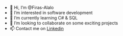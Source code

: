 - 👋 Hi, I’m @Firas-Alalo
- 👀 I’m interested in software development
- 🌱 I’m currently learning C# & SQL
- 💞️ I’m looking to collaborate on some exciting projects
- 📫 Contact me on [Linkedin](https://www.linkedin.com/in/firasalalo/)


